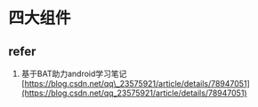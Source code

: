 # 四大组件

## refer

1. 基于BAT助力android学习笔记 [https://blog.csdn.net/qq\_23575921/article/details/78947051](https://blog.csdn.net/qq_23575921/article/details/78947051)

